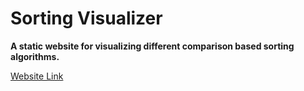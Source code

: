 # Sorting Visualizer

**A static website for visualizing different comparison based sorting algorithms.**

[Website Link]("")
